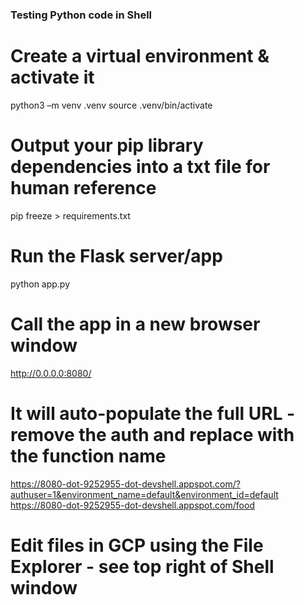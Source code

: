 ### Testing Python code in Shell

# Create a virtual environment & activate it
python3 –m venv .venv
source .venv/bin/activate 

# Output your pip library dependencies into a txt file for human reference
pip freeze > requirements.txt

# Run the Flask server/app
python app.py

# Call the app in a new browser window
http://0.0.0.0:8080/

# It will auto-populate the full URL - remove the auth and replace with the function name
https://8080-dot-9252955-dot-devshell.appspot.com/?authuser=1&environment_name=default&environment_id=default
https://8080-dot-9252955-dot-devshell.appspot.com/food


# Edit files in GCP using the File Explorer - see top right of Shell window


